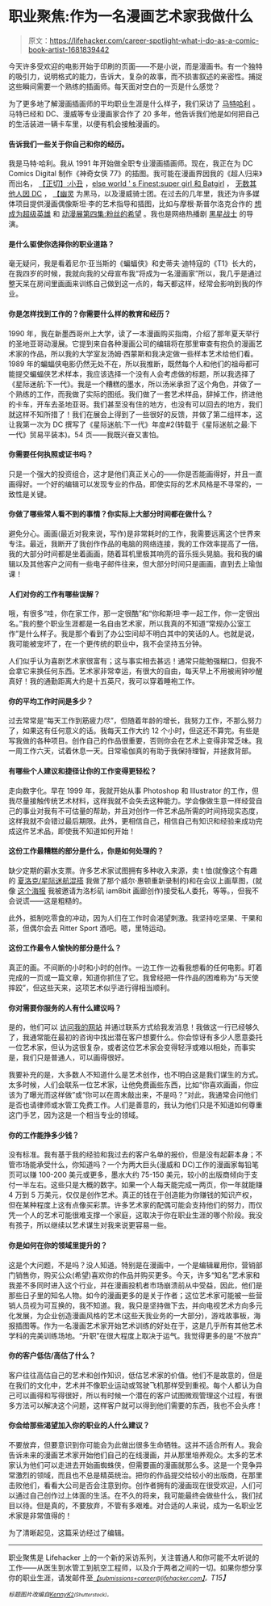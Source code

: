 # 职业聚焦:作为一名漫画艺术家我做什么

> 原文：<https://lifehacker.com/career-spotlight-what-i-do-as-a-comic-book-artist-1681839442>

今天许多受欢迎的电影开始于印刷的页面——不是小说，而是漫画书。有一个独特的吸引力，说明格式的能力，告诉大，复杂的故事，而不损害叙述的亲密性。捕捉这些瞬间需要一个熟练的插画师。每天面对空白的一页是什么感觉？



为了更多地了解漫画插画师的平均职业生涯是什么样子，我们采访了 [马特哈利](http://www.matthaley.com/) 。马特已经和 DC、漫威等专业漫画家合作了 20 多年，他告诉我们他是如何把自己的生活装进一辆卡车里，以便有机会接触漫画的。

#### 告诉我们一些关于你自己和你的经历。

我是马特·哈利。我从 1991 年开始做全职专业漫画插画师。现在，我正在为 DC Comics Digital 制作《神奇女侠 77》的插图。我可能在漫画界因我的《超人归来》而出名， [【正切】:小丑](http://dc.wikia.com/wiki/Tangent_Comics:_Joker_Vol_1_1) ，[else world ' s Finest:super girl 和 Batgirl](http://www.amazon.com/Elseworlds-Finest-Supergirl-Barbara-Kesel/dp/1563893754?asc_campaign=InlineText&asc_refurl=https://lifehacker.com/career-spotlight-what-i-do-as-a-comic-book-artist-1681839442&asc_source=&tag=kinjalifehackerlink-20) ， [无数其他人因 DC](http://www.dccomics.com/talent/matt-haley) ， [【幽灵](http://www.comicartfans.com/gallerypiece.asp?piece=516279) 为黑马，以及漫威骑士团。在过去的几年里，我还为许多媒体项目提供漫画偶像斯坦·李的艺术指导和插图，比如与摩根·斯普尔洛克合作的 [想成为超级英雄](http://en.wikipedia.org/wiki/Who_Wants_to_Be_a_Superhero%3F) 和 [动漫展第四集:粉丝的希望](http://comicconmovie.com/) 。我也是网络热播剧 [黑星战士](https://www.youtube.com/watch?v=NATeU-r0GDU) 的导演。

#### 是什么驱使你选择你的职业道路？

毫无疑问，我是看着尼尔·亚当斯的《蝙蝠侠》和史蒂夫·迪特寇的《T1》长大的，在我四岁的时候，我就向我的父母宣布我“将成为一名漫画家”所以，我几乎是通过整天呆在房间里画画来训练自己做到这一点的，每天都这样，经常会影响到我的作业。

#### 你是怎样找到工作的？你需要什么样的教育和经历？

1990 年，我在新墨西哥州上大学，读了一本漫画购买指南，介绍了那年夏天举行的圣地亚哥动漫展。它提到来自各种漫画公司的编辑将在那里审查有抱负的漫画艺术家的作品，所以我的大学室友汤姆·西蒙斯和我决定做一些样本艺术给他们看。1989 年的蝙蝠侠电影仍然无处不在，所以我推断，既然每个人和他们的祖母都可能提交蝙蝠侠艺术样本，我应该选择一个没有人会考虑做的标题，所以我选择了《星际迷航:下一代》。我是一个糟糕的墨水，所以汤米承担了这个角色，并做了一个熟练的工作，而我做了实际的图纸。我们做了一套艺术样品，辞掉工作，挤进他的卡车，开车去圣地亚哥。我们甚至没有住的地方，也没有可以回去的地方，我们就这样不知所措了！我们在展会上得到了一些很好的反馈，并做了第二组样本，这让我第一次为 DC 撰写了《星际迷航:下一代》年度#2(转载于《星际迷航之最:下一代》贸易平装本)。54 页——我既兴奋又害怕。

#### 你需要任何执照或证书吗？

只是一个强大的投资组合，这才是他们真正关心的——你是否能画得好，并且一直画得好。一个好的编辑可以发现专业的作品，即使实际的艺术风格是不寻常的，一致性是关键。

#### 你做了哪些常人看不到的事情？你实际上大部分时间都在做什么？

避免分心。画画(最近对我来说，写作)是非常耗时的工作，我需要远离这个世界来专注。最近，我断开了我创作作品的电脑的网络连接，我的工作效率提高了一倍。我的大部分时间都是坐着画画，随着耳机里极其响亮的音乐摇头晃脑。我和我的编辑以及其他客户之间有一些电子邮件往来，但大部分时间只是画画，直到去上瑜伽课！

#### 人们对你的工作有哪些误解？

哦，有很多“哇，你在家工作，那一定很酷”和“你和斯坦·李一起工作，你一定很出名。”我的整个职业生涯都是一名自由艺术家，所以我真的不知道“常规办公室工作”是什么样子。我是那个看到了办公空间却不明白其中的笑话的人。也就是说，我可能被宠坏了，在一个更传统的职业中，我不会坚持五分钟。

人们似乎认为喜剧艺术家很富有；这与事实相去甚远！通常只能勉强糊口，但我不会拿它来换任何东西。艺术家非常幸运，有很大的自由，每天早上不用被闹钟吵醒真好！我的通勤距离大约是十五英尺，我可以穿着睡袍工作。

#### 你的平均工作时间是多少？

过去常常是“每天工作到筋疲力尽”，但随着年龄的增长，我努力工作，不那么努力了，如果这有任何意义的话。我每天工作大约 12 个小时，但这还不算完。有些是写我做的各种项目。创作自己的作品很重要，否则你会在艺术上变得非常乏味。我一周工作六天，试着休息一天。日常瑜伽真的有助于我保持理智，并拯救背部。

#### 有哪些个人建议和捷径让你的工作变得更轻松？

走向数字化。早在 1999 年，我就开始从事 Photoshop 和 Illustrator 的工作，但我尽量接触传统艺术材料，这样我就不会失去这种能力。学会像做生意一样经营自己的事业对我有不可估量的帮助，并且对创作一件艺术品所需的时间持现实态度，这样我就不会错过最后期限。此外，更相信自己，相信自己有知识和经验来成功完成这件艺术品，即使我不知道如何开始！

#### 这份工作最糟糕的部分是什么，你是如何处理的？

缺少定期的薪水支票。许多艺术家试图拥有多种收入来源，卖 t 恤(就像这个有趣的 [夏洛克/星际迷航混搭](http://www.redbubble.com/people/matthaley/works/11378673-starlock) 我做了那个威尔·惠顿重新录制的)和在会议上画草图，(就像 [这个海报](http://store.iam8bit.com/products/they-still-live-by-matt-haley) 我被邀请为洛杉矶 iam8bit 画廊创作)接受私人委托，等等。，但我不会说谎——这是粗糙的。

此外，抵制吃零食的冲动，因为人们在工作时会渴望刺激。我坚持吃坚果、干果和茶，但偶尔会去 Ritter Sport 酒吧。嗯，里特运动。

#### 这份工作最令人愉快的部分是什么？

真正的画。不间断的小时和小时的创作。一边工作一边看我想看的任何电影。盯着完成的一页或一篇文章，知道你抓住了它。我曾经把一件作品的困难称为“与天使摔跤”，但这些天来，这项艺术似乎进行得相当顺利。

#### 你对需要你服务的人有什么建议吗？

是的，他们可以 [访问我的网站](http://www.matthaley.com/) 并通过联系方式给我发消息！我做这一行已经够久了，我通常能在最初的咨询中找出潜在客户想要什么。你会惊讶有多少人愿意委托一位艺术家，但认为这很复杂，或者这位艺术家会变得轻浮或难以相处，而事实是，我们只是普通人，可以画得很好。

我要补充的是，大多数人不知道什么是艺术创作，也不明白这是我们谋生的方式。太多时候，人们会联系一位艺术家，让他免费画些东西，比如“你喜欢画画，你应该为了曝光而这样做”或“你可以在周末敲出来，不是吗？”对此，我通常会问他们是否也请律师或水管工免费工作。人们是善意的，我认为他们只是不知道如何尊重这门手艺，因为这是一个相当专业的领域。

#### 你的工作能挣多少钱？

没有标准。我有基于我的经验和我过去的客户名单的报价，但是没有起薪本身；不管市场能承受什么，你知道吗？一个为两大巨头(漫威和 DC)工作的漫画家每铅笔页可以赚 100-200 美元或更多，墨水大约 75-150 美元，较小的出版商倾向于支付一半左右。这些只是大概的数字。如果一个人每天能完成一两页，你一年就能赚 4 万到 5 万美元，仅仅是创作艺术。真正的钱在于创造能为你赚钱的知识产权，但在某种程度上这有点像买彩票。许多艺术家的配偶可能会支持他们的努力，而仅凭一个人的艺术可能很难支撑一个家庭，这取决于你在职业生涯的哪个阶段。我没有孩子，所以继续以艺术谋生对我来说更容易一些。

#### 你是如何在你的领域里提升的？

这是个大问题，不是吗？没人知道。特别是在漫画中，一个是编辑雇用你，营销部门销售你，购买公众(希望)喜欢你的作品并购买更多。今天，许多“知名”艺术家和我差不多同时进入这个行业，并在漫画投机者市场崩溃前从中受益，因此，他们是那些日子里的知名人物。如今的漫画更多的是关于作者；这位艺术家可能被一些营销人员视为可互换的，我不知道。我，我只是坚持做下去，并向电视艺术方向多元化发展，为企业创造漫画风格的艺术(这些天我业务的一大部分)，游戏故事板，海报插图等。作为一名漫画艺术家开始艺术训练的好处在于，这是几乎所有其他艺术学科的完美训练场地。“升职”在很大程度上取决于运气。我觉得更多的是“不放弃”

#### 你的客户低估/高估了什么？

客户往往高估自己的艺术和创作知识，低估艺术家的价值。他们不是故意的，但是在我们的文化中，艺术并不像职业运动或驾驶飞机那样受到重视。每个人都认为自己可以画得和写得很好，所以有时候一个潜在的客户试图微观管理这个过程，有很多方法可以解决这个问题，这样客户就可以得到他们需要的东西，我也不会头疼！

#### 你会给那些渴望加入你的职业的人什么建议？

不要放弃，但要意识到你可能会为此做出很多生命牺牲。这并不适合所有人。我会告诉未来的漫画艺术家开始他们自己的在线漫画，并从那里培养观众。太多的艺术家认为他们可以走进去开始画蜘蛛侠，但需要画的漫画就那么多。这是一个竞争异常激烈的领域，而且也不总是精英统治。把你的作品提交给较小的出版商，在那里击败他们，看看大公司是否会注意到你。创作者拥有的漫画现在很受欢迎，人们可以通过自己创作过上体面的生活。在不久的将来，我可能最终会做些什么，我们拭目以待。但是真的，不要放弃，不管有多艰难。对合适的人来说，成为一名职业艺术家是非常值得的！

为了清晰起见，这篇采访经过了编辑。

* * *

职业聚焦是 Lifehacker 上的一个新的采访系列，关注普通人和你可能不太听说的工作——从医生到水管工到航空工程师，以及介于两者之间的一切。如果你想分享你的职业生涯，请发邮件至[*<small>【submissions+career@lifehacker.com】</small>*](mailto:submissions+career@lifehacker.com)*<small>。</small>T15】*

*<small>标题图片改编自</small>*[*<small>KennyK</small>*](http://www.shutterstock.com/pic-144642782/stock-vector-flying-classic-retro-superhero-smiling-and-throwing-a-punch.html?src=id&ws=0)*<small></small>*<small>[*<small>2</small>*](http://www.shutterstock.com/pic-150327884/stock-vector-retro-classic-comics-style-city-skyline.html?src=id&ws=0)*<small>(Shutterstock)。</small>*</small> 

<small></small>